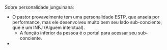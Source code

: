 Sobre personalidade junguinana: 
- O pastor provavelmente tem uma personalidade ESTP, que anseia por performance, mas ele desenvolveu muito bem seu lado sub-conciente, que é um INFJ (Alguem intelctual). 
	- A função inferior da pessoa é o portal para acessar seu sub-conciente. 
- 